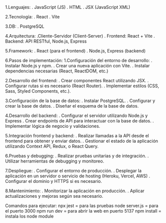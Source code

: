 1.Lenguajes: 
. JavaScript (JS)
. HTML
. JSX (JavaScript XML)

2.Tecnología:
. React
. Vite

3.DB:
. PostgreSQL

4.Arquitectura:
.Cliente-Servidor (Client-Server)
. Frontend: React + Vite
. Backend: API RESTful, Node.js, Express

5.Framework:
. React (para el frontend)
. Node.js, Express (backend)

6.Pasos de implementación:
1.Configuración del entorno de desarrollo:
. Instalar Node.js y npm.
. Crear una nueva aplicación con Vite.
. Instalar dependencias necesarias (React, ReactDOM, etc.)

2.Desarrollo del frontend:
. Crear componentes React utilizando JSX.
. Configurar rutas si es necesario (React Router).
. Implementar estilos (CSS, Sass, Styled Components, etc.).

3.Configuración de la base de datos:
. Instalar PostgreSQL.
. Configurar y crear la base de datos.
. Diseñar el esquema de la base de datos.

4.Desarrollo del backend:
. Configurar el servidor utilizando Node.js y Express 
. Crear endpoints de API para interactuar con la base de datos.
. Implementar lógica de negocio y validaciones.

5.Integración frontend y backend:
. Realizar llamadas a la API desde el frontend para obtener y enviar datos.
. Gestionar el estado de la aplicación utilizando Context API, Redux, o React Query.

6.Pruebas y debugging:
. Realizar pruebas unitarias y de integración.
. Utilizar herramientas de debugging y monitoreo.

7.Despliegue:
. Configurar el entorno de producción.
. Desplegar la aplicación en un servidor o servicio de hosting (Heroku, Vercel, AWS)
. Configurar el dominio y HTTPS si es necesario.

8.Mantenimiento:
. Monitorizar la aplicación en producción.
. Aplicar actualizaciones y mejoras según sea necesario.


Comandos para ejecutar:
npx jest = para las pruebas
node server.js = para el puerto 3000
npm run dev = para abrir la web en puerto 5137
npm install = instala los node module
